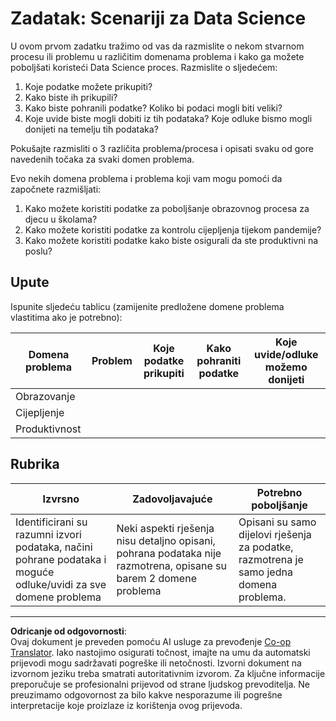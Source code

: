 <!--
CO_OP_TRANSLATOR_METADATA:
{
  "original_hash": "4e0f1773b9bee1be3b28f9fe2c71b3de",
  "translation_date": "2025-08-30T19:32:20+00:00",
  "source_file": "1-Introduction/01-defining-data-science/assignment.md",
  "language_code": "hr"
}
-->
# Zadatak: Scenariji za Data Science

U ovom prvom zadatku tražimo od vas da razmislite o nekom stvarnom procesu ili problemu u različitim domenama problema i kako ga možete poboljšati koristeći Data Science proces. Razmislite o sljedećem:

1. Koje podatke možete prikupiti?
1. Kako biste ih prikupili?
1. Kako biste pohranili podatke? Koliko bi podaci mogli biti veliki?
1. Koje uvide biste mogli dobiti iz tih podataka? Koje odluke bismo mogli donijeti na temelju tih podataka?

Pokušajte razmisliti o 3 različita problema/procesa i opisati svaku od gore navedenih točaka za svaki domen problema.

Evo nekih domena problema i problema koji vam mogu pomoći da započnete razmišljati:

1. Kako možete koristiti podatke za poboljšanje obrazovnog procesa za djecu u školama?
1. Kako možete koristiti podatke za kontrolu cijepljenja tijekom pandemije?
1. Kako možete koristiti podatke kako biste osigurali da ste produktivni na poslu?

## Upute

Ispunite sljedeću tablicu (zamijenite predložene domene problema vlastitima ako je potrebno):

| Domena problema | Problem | Koje podatke prikupiti | Kako pohraniti podatke | Koje uvide/odluke možemo donijeti | 
|------------------|---------|------------------------|-------------------------|-----------------------------------|
| Obrazovanje     |         |                        |                         |                                   |
| Cijepljenje     |         |                        |                         |                                   |
| Produktivnost   |         |                        |                         |                                   |

## Rubrika

Izvrsno | Zadovoljavajuće | Potrebno poboljšanje
--- | --- | -- |
Identificirani su razumni izvori podataka, načini pohrane podataka i moguće odluke/uvidi za sve domene problema | Neki aspekti rješenja nisu detaljno opisani, pohrana podataka nije razmotrena, opisane su barem 2 domene problema | Opisani su samo dijelovi rješenja za podatke, razmotrena je samo jedna domena problema.

---

**Odricanje od odgovornosti**:  
Ovaj dokument je preveden pomoću AI usluge za prevođenje [Co-op Translator](https://github.com/Azure/co-op-translator). Iako nastojimo osigurati točnost, imajte na umu da automatski prijevodi mogu sadržavati pogreške ili netočnosti. Izvorni dokument na izvornom jeziku treba smatrati autoritativnim izvorom. Za ključne informacije preporučuje se profesionalni prijevod od strane ljudskog prevoditelja. Ne preuzimamo odgovornost za bilo kakve nesporazume ili pogrešne interpretacije koje proizlaze iz korištenja ovog prijevoda.